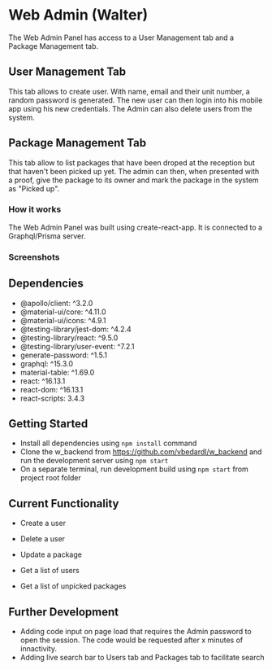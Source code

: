 # Web Admin (Walter)

The Web Admin Panel has access to a User Management tab and a Package Management tab.

## User Management Tab

This tab allows to create user. With name, email and their unit number, a random password is generated. The new user can then login into his mobile app using his new credentials.
The Admin can also delete users from the system.

## Package Management Tab

This tab allow to list packages that have been droped at the reception but that haven't been picked up yet. The admin can then, when presented with a proof, give the package to its owner and mark the package in the system as "Picked up".

### How it works

The Web Admin Panel was built using create-react-app. It is connected to a Graphql/Prisma server.

### Screenshots

## Dependencies

- @apollo/client: ^3.2.0
- @material-ui/core: ^4.11.0
- @material-ui/icons: ^4.9.1
- @testing-library/jest-dom: ^4.2.4
- @testing-library/react: ^9.5.0
- @testing-library/user-event: ^7.2.1
- generate-password: ^1.5.1
- graphql: ^15.3.0
- material-table: ^1.69.0
- react: ^16.13.1
- react-dom: ^16.13.1
- react-scripts: 3.4.3

## Getting Started

- Install all dependencies using `npm install` command
- Clone the w_backend from https://github.com/vbedardl/w_backend and run the development server using `npm start`
- On a separate terminal, run development build using `npm start` from project root folder

## Current Functionality

- Create a user
- Delete a user
- Update a package

- Get a list of users
- Get a list of unpicked packages

## Further Development

- Adding code input on page load that requires the Admin password to open the session. The code would be requested after x minutes of innactivity.
- Adding live search bar to Users tab and Packages tab to facilitate search
